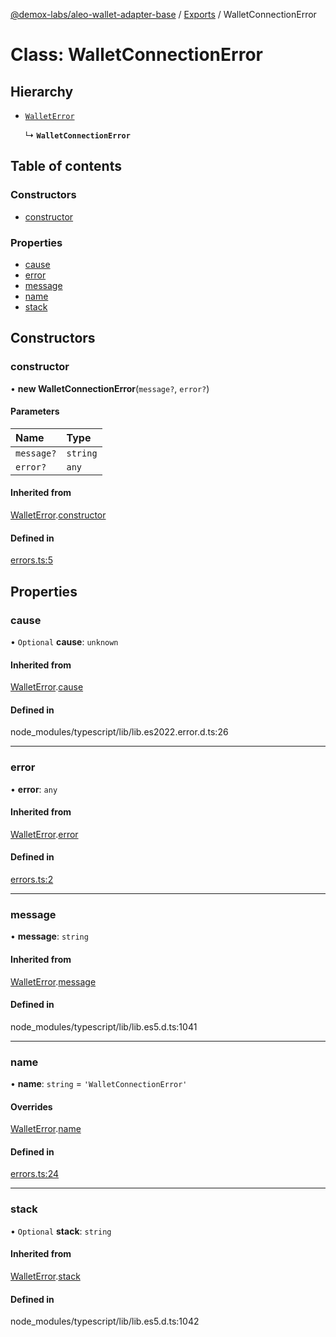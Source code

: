 [@demox-labs/aleo-wallet-adapter-base](../README.md) / [Exports](../modules.md) / WalletConnectionError

# Class: WalletConnectionError

## Hierarchy

- [`WalletError`](WalletError.md)

  ↳ **`WalletConnectionError`**

## Table of contents

### Constructors

- [constructor](WalletConnectionError.md#constructor)

### Properties

- [cause](WalletConnectionError.md#cause)
- [error](WalletConnectionError.md#error)
- [message](WalletConnectionError.md#message)
- [name](WalletConnectionError.md#name)
- [stack](WalletConnectionError.md#stack)

## Constructors

### constructor

• **new WalletConnectionError**(`message?`, `error?`)

#### Parameters

| Name | Type |
| :------ | :------ |
| `message?` | `string` |
| `error?` | `any` |

#### Inherited from

[WalletError](WalletError.md).[constructor](WalletError.md#constructor)

#### Defined in

[errors.ts:5](https://github.com/demox-labs/leo-wallet-adapter/blob/dbce117/packages/core/base/errors.ts#L5)

## Properties

### cause

• `Optional` **cause**: `unknown`

#### Inherited from

[WalletError](WalletError.md).[cause](WalletError.md#cause)

#### Defined in

node_modules/typescript/lib/lib.es2022.error.d.ts:26

___

### error

• **error**: `any`

#### Inherited from

[WalletError](WalletError.md).[error](WalletError.md#error)

#### Defined in

[errors.ts:2](https://github.com/demox-labs/leo-wallet-adapter/blob/dbce117/packages/core/base/errors.ts#L2)

___

### message

• **message**: `string`

#### Inherited from

[WalletError](WalletError.md).[message](WalletError.md#message)

#### Defined in

node_modules/typescript/lib/lib.es5.d.ts:1041

___

### name

• **name**: `string` = `'WalletConnectionError'`

#### Overrides

[WalletError](WalletError.md).[name](WalletError.md#name)

#### Defined in

[errors.ts:24](https://github.com/demox-labs/leo-wallet-adapter/blob/dbce117/packages/core/base/errors.ts#L24)

___

### stack

• `Optional` **stack**: `string`

#### Inherited from

[WalletError](WalletError.md).[stack](WalletError.md#stack)

#### Defined in

node_modules/typescript/lib/lib.es5.d.ts:1042
